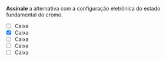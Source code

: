 **Assinale** a alternativa com a configuração eletrônica do estado fundamental do cromo.

- [ ] Caixa
- [x] Caixa
- [ ] Caixa
- [ ] Caixa
- [ ] Caixa